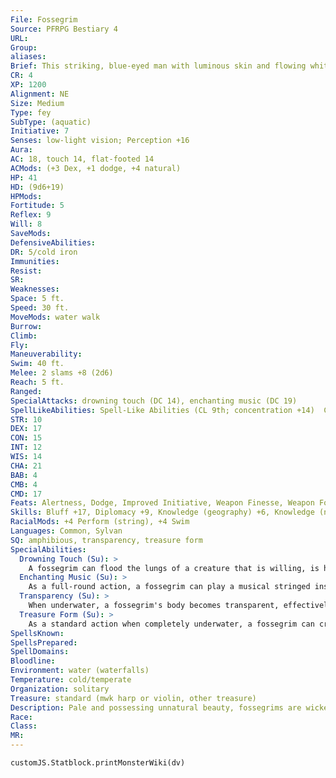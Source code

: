 ```yaml
---
File: Fossegrim
Source: PFRPG Bestiary 4
URL: 
Group: 
aliases: 
Brief: This striking, blue-eyed man with luminous skin and flowing white hair holds an ethereal harp.
CR: 4
XP: 1200
Alignment: NE
Size: Medium
Type: fey
SubType: (aquatic)
Initiative: 7
Senses: low-light vision; Perception +16
Aura: 
AC: 18, touch 14, flat-footed 14
ACMods: (+3 Dex, +1 dodge, +4 natural)
HP: 41
HD: (9d6+19)
HPMods: 
Fortitude: 5
Reflex: 9
Will: 8
SaveMods: 
DefensiveAbilities: 
DR: 5/cold iron
Immunities: 
Resist: 
SR: 
Weaknesses: 
Space: 5 ft.
Speed: 30 ft.
MoveMods: water walk
Burrow: 
Climb: 
Fly: 
Maneuverability: 
Swim: 40 ft.
Melee: 2 slams +8 (2d6)
Reach: 5 ft.
Ranged: 
SpecialAttacks: drowning touch (DC 14), enchanting music (DC 19)
SpellLikeAbilities: Spell-Like Abilities (CL 9th; concentration +14)  Constant-water walk   3/day-hydraulic torrentAPG
STR: 10
DEX: 17
CON: 15
INT: 12
WIS: 14
CHA: 21
BAB: 4
CMB: 4
CMD: 17
Feats: Alertness, Dodge, Improved Initiative, Weapon Finesse, Weapon Focus (slam)
Skills: Bluff +17, Diplomacy +9, Knowledge (geography) +6, Knowledge (nature) +10, Perception +16, Perform (sing) +10, Perform (string) +21, Sense Motive +16, Sleight of Hand +10, Stealth +15, Swim +18
RacialMods: +4 Perform (string), +4 Swim
Languages: Common, Sylvan
SQ: amphibious, transparency, treasure form
SpecialAbilities:
  Drowning Touch (Su): >
    A fossegrim can flood the lungs of a creature that is willing, is helpless, is affected by its enchanted music ability, touches it while it's in treasure form, or is touched by it (traditionally by kissing the creature on the lips). If the target cannot breathe water, it cannot hold its breath and immediately begins to drown slowly. On its turn, the target can attempt a DC 16 Fortitude save to cough up this water; if it fails, it falls unconscious at 0 hp. On the next round, a fallen target must attempt another DC 16 Fortitude save, dropping to -1 hit points and dying if it fails; on the next round it must attempt to save again or lose 1d6 hit points. On the first successful save, the water clears from the target's lungs and the target stabilizes. The save DC is Constitution-based.
  Enchanting Music (Su): >
    As a full-round action, a fossegrim can play a musical stringed instrument (usually a harp or violin) and target a single creature within 45 feet that can hear and see the fossegrim with an effect identical to the unnatural lustUM spell (CL 9th; Will DC 19). This action provokes an attack of opportunity. If the target touches or kisses the fossegrim, the fey can affect the target with its drowning touch ability. This is a sonic mind-affecting compulsion effect. The save DC is Charisma-based.
  Transparency (Su): >
    When underwater, a fossegrim's body becomes transparent, effectively rendering it invisible. It can become visible or transparent at will as a free action.
  Treasure Form (Su): >
    As a standard action when completely underwater, a fossegrim can create an illusion causing it to resemble a Medium pile of gold and silver coins, glittering jewels, and valuable art objects. If a fossegrim speaks, moves, attacks, or uses any of its special abilities or spell-like abilities while in treasure form, the illusion dissipates. A successful DC 19 Will save is required to disbelieve this illusion. If a living creature within the fossegrim's melee reach touches or physically interacts with the illusion, the fossegrim reaches out to kiss or otherwise touch that creature, automatically affecting the creature with its drowning touch ability. The fossegrim can maintain this illusion indefinitely and can revert to its normal natural form as a free action. This is a mind-affecting illusion (glamer) effect. The save DC to disbelieve is Charisma-based.
SpellsKnown: 
SpellsPrepared: 
SpellDomains: 
Bloodline: 
Environment: water (waterfalls)
Temperature: cold/temperate
Organization: solitary
Treasure: standard (mwk harp or violin, other treasure)
Description: Pale and possessing unnatural beauty, fossegrims are wicked fey who haunt idyllic waterfalls, where they lure the unsuspecting near with song and the promise of treasure, only to drown them. Well built and elf like in appearance, fossegrims are gifted musicians, and their lairs often echo with the sound of bewitching music. They are never without their enchanting instruments.
Race: 
Class: 
MR: 
---
```

```dataviewjs
customJS.Statblock.printMonsterWiki(dv)
```
